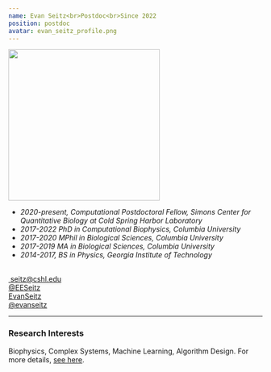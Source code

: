 ```yaml
---
name: Evan Seitz<br>Postdoc<br>Since 2022
position: postdoc
avatar: evan_seitz_profile.png
---
```


<img width="300" src="{{site.baseurl}}/images/people/{{page.avatar}}" data-action="zoom">
<br>


- _2020-present, Computational Postdoctoral Fellow, Simons Center for Quantitative Biology at Cold Spring Harbor Laboratory_ <br>
- _2017-2022 PhD in Computational Biophysics, Columbia University_ <br>
- _2017-2020 MPhil in Biological Sciences, Columbia University_ <br>
- _2017-2019 MA in Biological Sciences, Columbia University_ <br>
- _2014-2017, BS in Physics, Georgia Institute of Technology_ <br>
<br>
​
<a href="mailto:seitz@cshl.edu"><i class="fa fa-envelope-o"></i> seitz@cshl.edu</a><br>
<a href="https://twitter.com/EESeitz"><i class="fa fa-twitter"></i> @EESeitz </a><br>
<a href="https://www.linkedin.com/in/eeseitz/"><i class="fa fa-linkedin-square"></i> EvanSeitz</a><br>
<a href="https://github.com/evanseitz"><i class="fa fa-github"></i> @evanseitz </a><br>

<hr>

### Research Interests

Biophysics, Complex Systems, Machine Learning, Algorithm Design. For more details, [see here](http://evanseitz.com).
<br>
<br>
<br>

&nbsp;
&nbsp;
&nbsp;
&nbsp;
&nbsp;
&nbsp;
&nbsp;
&nbsp;
&nbsp;
&nbsp;
&nbsp;
&nbsp;
&nbsp;
&nbsp;
&nbsp;
&nbsp;
&nbsp;
&nbsp;
&nbsp;
&nbsp;
&nbsp;
&nbsp;
&nbsp;
&nbsp;

